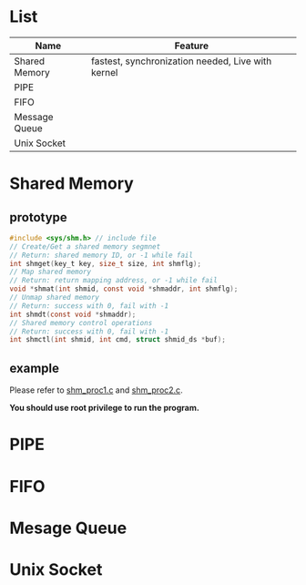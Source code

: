 # List
| Name | Feature |
| --- | --- |
| Shared Memory | fastest, synchronization needed, Live with kernel |
| PIPE |  |
| FIFO |  |
| Message Queue |  |
| Unix Socket |  |

# Shared Memory
## prototype
```c
#include <sys/shm.h> // include file
// Create/Get a shared memory segmnet
// Return: shared memory ID, or -1 while fail
int shmget(key_t key, size_t size, int shmflg);
// Map shared memory
// Return: return mapping address, or -1 while fail
void *shmat(int shmid, const void *shmaddr, int shmflg);
// Unmap shared memory
// Return: success with 0, fail with -1
int shmdt(const void *shmaddr);
// Shared memory control operations
// Return: success with 0, fail with -1
int shmctl(int shmid, int cmd, struct shmid_ds *buf);
```
## example
Please refer to [shm_proc1.c](shm_proc1.c) and [shm_proc2.c](shm_proc2.c).

**You should use root privilege to run the program.**

# PIPE

# FIFO

# Mesage Queue

# Unix Socket
